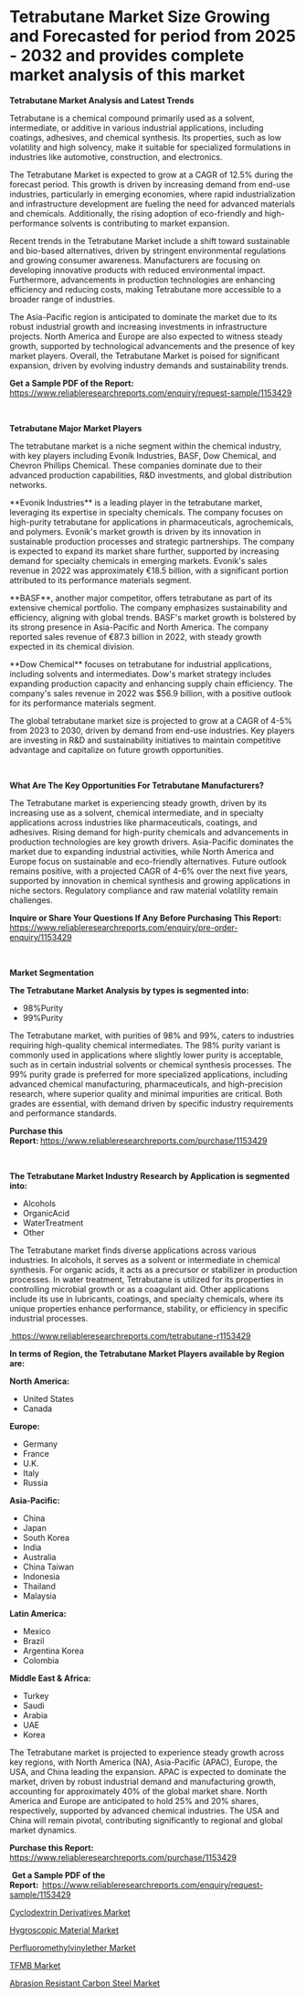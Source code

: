 <p><h1>Tetrabutane Market Size Growing and Forecasted for period from 2025 - 2032 and provides complete market analysis of this market</h1></p><p><strong>Tetrabutane Market Analysis and Latest Trends</strong></p>
<p><p>Tetrabutane is a chemical compound primarily used as a solvent, intermediate, or additive in various industrial applications, including coatings, adhesives, and chemical synthesis. Its properties, such as low volatility and high solvency, make it suitable for specialized formulations in industries like automotive, construction, and electronics.</p><p>The Tetrabutane Market is expected to grow at a CAGR of 12.5% during the forecast period. This growth is driven by increasing demand from end-use industries, particularly in emerging economies, where rapid industrialization and infrastructure development are fueling the need for advanced materials and chemicals. Additionally, the rising adoption of eco-friendly and high-performance solvents is contributing to market expansion.</p><p>Recent trends in the Tetrabutane Market include a shift toward sustainable and bio-based alternatives, driven by stringent environmental regulations and growing consumer awareness. Manufacturers are focusing on developing innovative products with reduced environmental impact. Furthermore, advancements in production technologies are enhancing efficiency and reducing costs, making Tetrabutane more accessible to a broader range of industries.</p><p>The Asia-Pacific region is anticipated to dominate the market due to its robust industrial growth and increasing investments in infrastructure projects. North America and Europe are also expected to witness steady growth, supported by technological advancements and the presence of key market players. Overall, the Tetrabutane Market is poised for significant expansion, driven by evolving industry demands and sustainability trends.</p></p>
<p><strong>Get a Sample PDF of the Report:&nbsp;</strong> <a href="https://www.reliableresearchreports.com/enquiry/request-sample/1153429?utm_campaign=8&utm_medium=2&utm_source=Github&utm_content=ia&utm_term=25012025&utm_id=tetrabutane">https://www.reliableresearchreports.com/enquiry/request-sample/1153429</a></p>
<p>&nbsp;</p>
<p><strong>Tetrabutane Major Market Players</strong></p>
<p><p>The tetrabutane market is a niche segment within the chemical industry, with key players including Evonik Industries, BASF, Dow Chemical, and Chevron Phillips Chemical. These companies dominate due to their advanced production capabilities, R&D investments, and global distribution networks.</p><p>**Evonik Industries** is a leading player in the tetrabutane market, leveraging its expertise in specialty chemicals. The company focuses on high-purity tetrabutane for applications in pharmaceuticals, agrochemicals, and polymers. Evonik's market growth is driven by its innovation in sustainable production processes and strategic partnerships. The company is expected to expand its market share further, supported by increasing demand for specialty chemicals in emerging markets. Evonik's sales revenue in 2022 was approximately €18.5 billion, with a significant portion attributed to its performance materials segment.</p><p>**BASF**, another major competitor, offers tetrabutane as part of its extensive chemical portfolio. The company emphasizes sustainability and efficiency, aligning with global trends. BASF's market growth is bolstered by its strong presence in Asia-Pacific and North America. The company reported sales revenue of €87.3 billion in 2022, with steady growth expected in its chemical division.</p><p>**Dow Chemical** focuses on tetrabutane for industrial applications, including solvents and intermediates. Dow's market strategy includes expanding production capacity and enhancing supply chain efficiency. The company's sales revenue in 2022 was $56.9 billion, with a positive outlook for its performance materials segment.</p><p>The global tetrabutane market size is projected to grow at a CAGR of 4-5% from 2023 to 2030, driven by demand from end-use industries. Key players are investing in R&D and sustainability initiatives to maintain competitive advantage and capitalize on future growth opportunities.</p></p>
<p>&nbsp;</p>
<p><strong>What Are The Key Opportunities For Tetrabutane Manufacturers?</strong></p>
<p><p>The Tetrabutane market is experiencing steady growth, driven by its increasing use as a solvent, chemical intermediate, and in specialty applications across industries like pharmaceuticals, coatings, and adhesives. Rising demand for high-purity chemicals and advancements in production technologies are key growth drivers. Asia-Pacific dominates the market due to expanding industrial activities, while North America and Europe focus on sustainable and eco-friendly alternatives. Future outlook remains positive, with a projected CAGR of 4-6% over the next five years, supported by innovation in chemical synthesis and growing applications in niche sectors. Regulatory compliance and raw material volatility remain challenges.</p></p>
<p><strong>Inquire or Share Your Questions If Any Before Purchasing This Report:</strong> <a href="https://www.reliableresearchreports.com/enquiry/pre-order-enquiry/1153429?utm_campaign=8&utm_medium=2&utm_source=Github&utm_content=ia&utm_term=25012025&utm_id=tetrabutane">https://www.reliableresearchreports.com/enquiry/pre-order-enquiry/1153429</a></p>
<p>&nbsp;</p>
<p><strong>Market Segmentation</strong></p>
<p><strong>The Tetrabutane Market Analysis by types is segmented into:</strong></p>
<p><ul><li>98%Purity</li><li>99%Purity</li></ul></p>
<p><p>The Tetrabutane market, with purities of 98% and 99%, caters to industries requiring high-quality chemical intermediates. The 98% purity variant is commonly used in applications where slightly lower purity is acceptable, such as in certain industrial solvents or chemical synthesis processes. The 99% purity grade is preferred for more specialized applications, including advanced chemical manufacturing, pharmaceuticals, and high-precision research, where superior quality and minimal impurities are critical. Both grades are essential, with demand driven by specific industry requirements and performance standards.</p></p>
<p><strong>Purchase this Report:&nbsp;</strong><a href="https://www.reliableresearchreports.com/purchase/1153429?utm_campaign=8&utm_medium=2&utm_source=Github&utm_content=ia&utm_term=25012025&utm_id=tetrabutane">https://www.reliableresearchreports.com/purchase/1153429</a></p>
<p>&nbsp;</p>
<p><strong>The Tetrabutane Market Industry Research by Application is segmented into:</strong></p>
<p><ul><li>Alcohols</li><li>OrganicAcid</li><li>WaterTreatment</li><li>Other</li></ul></p>
<p><p>The Tetrabutane market finds diverse applications across various industries. In alcohols, it serves as a solvent or intermediate in chemical synthesis. For organic acids, it acts as a precursor or stabilizer in production processes. In water treatment, Tetrabutane is utilized for its properties in controlling microbial growth or as a coagulant aid. Other applications include its use in lubricants, coatings, and specialty chemicals, where its unique properties enhance performance, stability, or efficiency in specific industrial processes.</p></p>
<p><a href="https://www.reliableresearchreports.com/tetrabutane-r1153429?utm_campaign=8&utm_medium=2&utm_source=Github&utm_content=ia&utm_term=25012025&utm_id=tetrabutane">&nbsp;https://www.reliableresearchreports.com/tetrabutane-r1153429</a></p>
<p><strong>In terms of Region, the Tetrabutane Market Players available by Region are:</strong></p>
<p>
    <p> <strong> North America: </strong>
        <ul>
            <li>United States</li>
            <li>Canada</li>
        </ul>
        </p> 
    <p> <strong> Europe: </strong>
        <ul>
            <li>Germany</li>
            <li>France</li>
            <li>U.K.</li>
            <li>Italy</li>
            <li>Russia</li>
        </ul>
        </p> 
    <p> <strong> Asia-Pacific: </strong>
        <ul>
            <li>China</li>
            <li>Japan</li>
            <li>South Korea</li>
            <li>India</li>
            <li>Australia</li>
            <li>China Taiwan</li>
            <li>Indonesia</li>
            <li>Thailand</li>
            <li>Malaysia</li>
        </ul>
        </p> 
    <p> <strong> Latin America: </strong>
        <ul>
            <li>Mexico</li>
            <li>Brazil</li>
            <li>Argentina Korea</li>
            <li>Colombia</li>
        </ul>
        </p> 
    <p> <strong> Middle East & Africa: </strong>
        <ul>
            <li>Turkey</li>
            <li>Saudi</li>
            <li>Arabia</li>
            <li>UAE</li>
            <li>Korea</li>
        </ul>
    </p>
    </p>
<p><p>The Tetrabutane market is projected to experience steady growth across key regions, with North America (NA), Asia-Pacific (APAC), Europe, the USA, and China leading the expansion. APAC is expected to dominate the market, driven by robust industrial demand and manufacturing growth, accounting for approximately 40% of the global market share. North America and Europe are anticipated to hold 25% and 20% shares, respectively, supported by advanced chemical industries. The USA and China will remain pivotal, contributing significantly to regional and global market dynamics.</p></p>
<p><strong>Purchase this Report: </strong><a href="https://www.reliableresearchreports.com/purchase/1153429?utm_campaign=8&utm_medium=2&utm_source=Github&utm_content=ia&utm_term=25012025&utm_id=tetrabutane">https://www.reliableresearchreports.com/purchase/1153429</a></p>
<p>&nbsp;<strong>Get a Sample PDF of the Report:&nbsp;&nbsp;</strong><a href="https://www.reliableresearchreports.com/enquiry/request-sample/1153429?utm_campaign=8&utm_medium=2&utm_source=Github&utm_content=ia&utm_term=25012025&utm_id=tetrabutane">https://www.reliableresearchreports.com/enquiry/request-sample/1153429</a></p>
<p><strong></strong></p>
<p><p><a href="https://github.com/comasnickie/Market-Research-Report-List-1/blob/main/cyclodextrin-derivatives-market.md?utm_campaign=8&utm_medium=2&utm_source=Github&utm_content=ia&utm_term=25012025&utm_id=tetrabutane">Cyclodextrin Derivatives Market</a></p><p><a href="https://github.com/bornergabrielle89/Market-Research-Report-List-1/blob/main/hygroscopic-material-market.md?utm_campaign=8&utm_medium=2&utm_source=Github&utm_content=ia&utm_term=25012025&utm_id=tetrabutane">Hygroscopic Material Market</a></p><p><a href="https://github.com/tashiafun920/Market-Research-Report-List-1/blob/main/perfluoromethylvinylether-market.md?utm_campaign=8&utm_medium=2&utm_source=Github&utm_content=ia&utm_term=25012025&utm_id=tetrabutane">Perfluoromethylvinylether Market</a></p><p><a href="https://github.com/toldenargelia86/Market-Research-Report-List-1/blob/main/tfmb-market.md?utm_campaign=8&utm_medium=2&utm_source=Github&utm_content=ia&utm_term=25012025&utm_id=tetrabutane">TFMB Market</a></p><p><a href="https://github.com/mcfred89/Market-Research-Report-List-1/blob/main/abrasion-resistant-carbon-steel-market.md?utm_campaign=8&utm_medium=2&utm_source=Github&utm_content=ia&utm_term=25012025&utm_id=tetrabutane">Abrasion Resistant Carbon Steel Market</a></p></p>